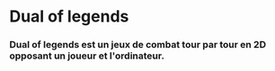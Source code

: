 # Dual of legends

### **Dual** of legends est un jeux de combat tour par tour en 2D opposant un joueur et l'ordinateur.
